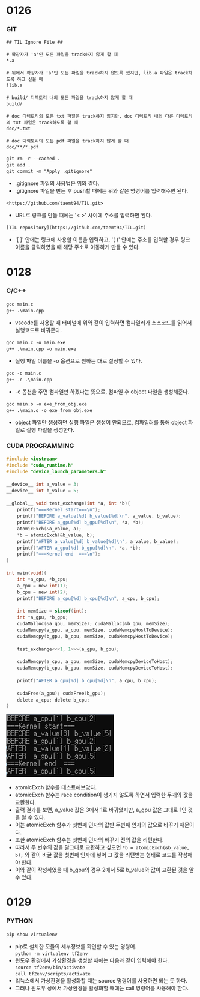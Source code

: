 # 0126
### GIT
```
## TIL Ignore File ##

# 확장자가 'a'인 모든 파일을 track하지 않게 할 때
*.a

# 위에서 확장자가 'a'인 모든 파일을 track하지 않도록 했지만, lib.a 파일은 track하도록 하고 싶을 때
!lib.a

# build/ 디렉토리 내의 모든 파일을 track하지 않게 할 때
build/

# doc 디렉토리의 모든 txt 파일은 track하지 않지만, doc 디렉토리 내의 다른 디렉토리의 txt 파일은 track하도록 할 때
doc/*.txt

# doc 디렉토리의 모든 pdf 파일을 track하지 않게 할 때  
doc/**/*.pdf
```
`git rm -r --cached .`  
`git add .`  
`git commit -m "Apply .gitignore"`  
- .gitignore 파일의 사용법은 위와 같다.
- .gitignore 파일을 만든 후 push할 때에는 위와 같은 명령어를 입력해주면 된다.  

`<https://github.com/taemt94/TIL.git>`  
- URL로 링크를 만들 때에는 '< >' 사이에 주소를 입력하면 된다.  

`[TIL repository](https://github.com/taemt94/TIL.git)`  
- '[ ]' 안에는 링크에 사용할 이름을 입력하고, '( )' 안에는 주소를 입력할 경우 링크 이름을 클릭하였을 때 해당 주소로 이동하게 만들 수 있다.

# 0128
### C/C++
`gcc main.c`  
`g++ .\main.cpp`  
- vscode를 사용할 때 터미널에 위와 같이 입력하면 컴파일러가 소스코드를 읽어서 실행코드로 바꿔준다.

`gcc main.c -o main.exe`  
`g++ .\main.cpp -o main.exe`  
- 실행 파일 이름을 -o 옵션으로 원하는 대로 설정할 수 있다.

`gcc -c main.c`  
`g++ -c .\main.cpp`  
- -c 옵션을 주면 컴파일만 하겠다는 뜻으로, 컴파일 후 object 파일을 생성해준다.

`gcc main.o -o exe_from_obj.exe`  
`g++ .\main.o -o exe_from_obj.exe`  
- object 파일만 생성하면 실행 파일은 생성이 안되므로, 컴파일러를 통해 object 파일로 실행 파일을 생성한다.

### CUDA PROGRAMMING
``` c
#include <iostream>
#include "cuda_runtime.h"
#include "device_launch_parameters.h"

__device__ int a_value = 3;
__device__ int b_value = 5;

__global__ void test_exchange(int *a, int *b){
    printf("===Kernel start===\n");
    printf("BEFORE a_value[%d] b_value[%d]\n", a_value, b_value);
    printf("BEFORE a_gpu[%d] b_gpu[%d]\n", *a, *b);
    atomicExch(&a_value, a);
    *b = atomicExch(&b_value, b);
    printf("AFTER a_value[%d] b_value[%d]\n", a_value, b_value);
    printf("AFTER a_gpu[%d] b_gpu[%d]\n", *a, *b);
    printf("===Kernel end  ===\n");
}

int main(void){
    int *a_cpu, *b_cpu;
    a_cpu = new int(1);
    b_cpu = new int(2);
    printf("BEFORE a_cpu[%d] b_cpu[%d]\n", a_cpu, b_cpu);

    int memSize = sizeof(int);
    int *a_gpu, *b_gpu;
    cudaMalloc(&a_gpu, memSize); cudaMalloc(&b_gpu, memSize);
    cudaMemcpy(a_gpu, a_cpu, memSize, cudaMemcpyHostToDevice);
    cudaMemcpy(b_gpu, b_cpu, memSize, cudaMemcpyHostToDevice);

    test_exchange<<<1, 1>>>(a_gpu, b_gpu);

    cudaMemcpy(a_cpu, a_gpu, memSize, cudaMemcpyDeviceToHost);
    cudaMemcpy(b_cpu, b_gpu, memSize, cudaMemcpyDeviceToHost);

    printf("AFTER a_cpu[%d] b_cpu[%d]\n", a_cpu, b_cpu);

    cudaFree(a_gpu); cudaFree(b_gpu);
    delete a_cpu; delete b_cpu; 
}
```
![RESULT](./img1.png)

- atomicExch 함수를 테스트해보았다.
- atomicExch 함수는 race condition이 생기지 않도록 하면서 입력한 두개의 값을 교환한다.
- 출력 결과를 보면, a_value 값은 3에서 1로 바뀌었지만, a_gpu 값은 그대로 1인 것을 알 수 있다.
- 이는 atomicExch 함수가 첫번째 인자의 값만 두번째 인자의 값으로 바꾸기 때문이다.
- 또한 atomicExch 함수는 첫번째 인자의 바꾸기 전의 값을 리턴한다.
- 따라서 두 변수의 값을 말그대로 교환하고 싶으면 `*b = atomicExch(&b_value, b);` 와 같이 바꿀 값을 첫번째 인자에 넣어 그 값을 리턴받는 형태로 코드를 작성해야 한다.
- 이와 같이 작성하였을 때 b_gpu의 경우 2에서 5로 b_value와 값이 교환된 것을 알 수 있다.

# 0129
### PYTHON
`pip show virtualenv`  
- pip로 설치한 모듈의 세부정보를 확인할 수 있는 명령어.  
`python -m virtualenv tf2env`  
- 윈도우 환경에서 가상환경을 생성할 때에는 다음과 같이 입력해야 한다.  
`source tf2env/bin/activate`  
`call tf2env/scripts/activate`  
- 리눅스에서 가상환경을 활성화할 때는 source 명령어를 사용하면 되는 듯 하다.
- 그러나 윈도우 상에서 가상환경을 활성화할 때에는 call 명령어를 사용해야 한다.  
